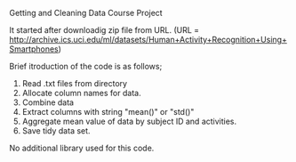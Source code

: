 Getting and Cleaning Data Course Project

It started after downloadig zip file from URL. (URL = http://archive.ics.uci.edu/ml/datasets/Human+Activity+Recognition+Using+Smartphones)

Brief itroduction of the code is as follows;

1. Read .txt files from directory
2. Allocate column names for data.
3. Combine data
4. Extract columns with string "mean()" or "std()"
5. Aggregate mean value of data by subject ID and activities.
6. Save tidy data set.

No additional library used for this code.
